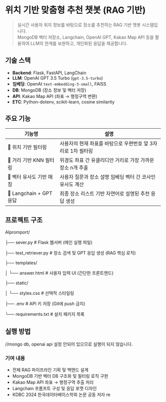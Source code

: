 # 위치 기반 맞춤형 추천 챗봇 (RAG 기반)

> 실시간 사용자 위치 정보를 바탕으로 장소를 추천하는 RAG 기반 챗봇 시스템입니다.  
> MongoDB 벡터 저장소, Langchain, OpenAI GPT, Kakao Map API 등을 활용하여 LLM의 한계를 보완하고, 개인화된 응답을 제공합니다.

## 기술 스택

- **Backend**: Flask, FastAPI, LangChain
- **LLM**: OpenAI GPT 3.5 Turbo (`gpt-3.5-turbo`)
- **임베딩**: OpenAI `text-embedding-3-small`, FAISS
- **DB**: MongoDB (장소 정보 및 벡터 저장)
- **API**: Kakao Map API (좌표 → 행정구역 변환)
- **ETC**: Python-dotenv, scikit-learn, cosine similarity

## 주요 기능

| 기능명                      | 설명 |
|---------------------------|------|
| 🧭 위치 기반 필터링        | 사용자의 현재 좌표를 바탕으로 우편번호 앞 3자리로 1차 필터링 |
| 📍 거리 기반 KNN 필터링    | 위경도 좌표 간 유클리디안 거리로 가장 가까운 장소 n개 추출 |
| 🧠 벡터 유사도 기반 매칭   | 사용자 질문과 장소 설명 임베딩 벡터 간 코사인 유사도 계산 |
| 💬 Langchain + GPT 응답    | 최종 장소 리스트 기반 자연어로 설명된 추천 응답 생성 |


## 프로젝트 구조

AIpromport/

├── sever.py # Flask 웹서버 (메인 실행 파일)

├── test_retriever.py # 장소 검색 및 GPT 응답 생성 (RAG 핵심 로직)

├── templates/

│ └── answer.html # 사용자 입력 UI (간단한 프론트엔드)

├── static/

│ └── styles.css # 선택적 스타일링

├── .env # API 키 저장 (Git에 push 금지)

└── requirements.txt # 설치 패키지 목록


## 실행 방법
//mongo db, openai api 설정 안되어 있으므로 실행이 되지 않습니다. 

### 기여 내용 
- 전체 RAG 파이프라인 기획 및 백엔드 설계
- MongoDB 기반 벡터 DB 구조화 및 필터링 로직 구현
- Kakao Map API 좌표 → 행정구역 추출 처리
- Langchain 프롬프트 구성 및 응답 포맷 디자인
- KDBC 2024 한국데이터베이스학회 논문 공동 저자
re
